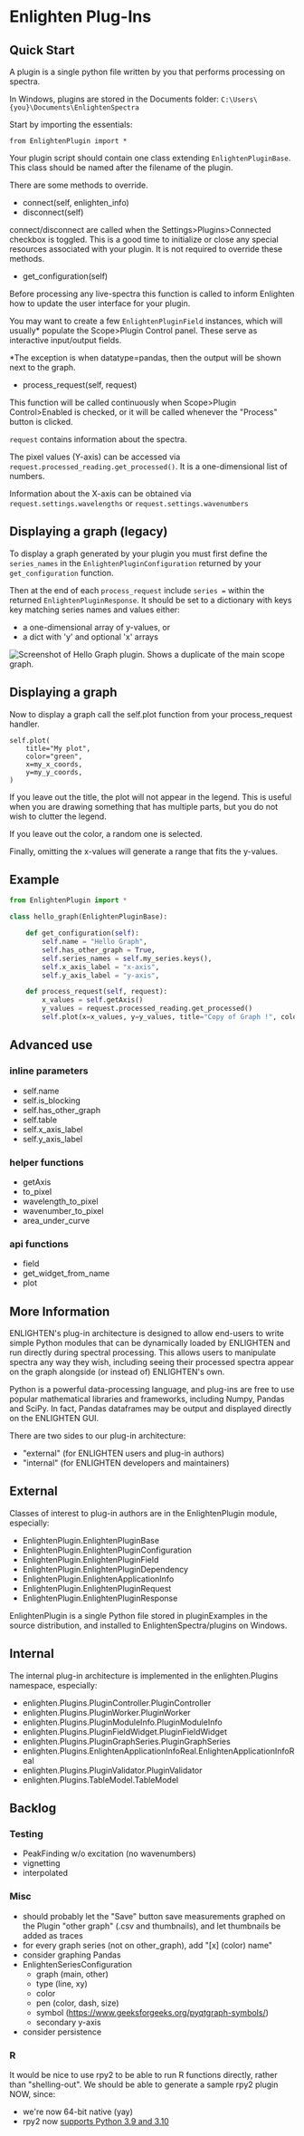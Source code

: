 # Enlighten Plug-Ins

## Quick Start

A plugin is a single python file written by you that performs processing on spectra.

In Windows, plugins are stored in the Documents folder: `C:\Users\{you}\Documents\EnlightenSpectra`

Start by importing the essentials:

    from EnlightenPlugin import *

Your plugin script should contain one class extending `EnlightenPluginBase`. This class should be named after the filename of the plugin.

There are some methods to override.

- connect(self, enlighten_info)
- disconnect(self)

connect/disconnect are called when the Settings>Plugins>Connected checkbox is toggled. This is a good time to initialize or close any special resources associated with your plugin. It is not required to override these methods.

- get_configuration(self)

Before processing any live-spectra this function is called to inform Enlighten how to update the user interface for your plugin. 

You may want to create a few `EnlightenPluginField` instances, which will usually* populate the Scope>Plugin Control panel. These serve as interactive input/output fields.

*The exception is when datatype=pandas, then the output will be shown next to the graph.

- process_request(self, request)

This function will be called continuously when Scope>Plugin Control>Enabled is checked, or it will be called whenever the "Process" button is clicked.

`request` contains information about the spectra.

The pixel values (Y-axis) can be accessed via `request.processed_reading.get_processed()`. It is a one-dimensional list of numbers.

Information about the X-axis can be obtained via `request.settings.wavelengths` or `request.settings.wavenumbers`

## Displaying a graph (legacy)

To display a graph generated by your plugin you must first define the `series_names` in the `EnlightenPluginConfiguration` returned by your `get_configuration` function.

Then at the end of each `process_request` include `series =` within the returned `EnlightenPluginResponse`. It should be set to a dictionary with keys key matching series names and values either:
- a one-dimensional array of y-values, or
- a dict with 'y' and optional 'x' arrays

![Screenshot of Hello Graph plugin. Shows a duplicate of the main scope graph.](docs/images/hello-graph-screenshot.png)

## Displaying a graph

Now to display a graph call the self.plot function from your process_request handler.

```
self.plot(
    title="My plot",
    color="green",
    x=my_x_coords,
    y=my_y_coords,
)
```

If you leave out the title, the plot will not appear in the legend.
This is useful when you are drawing something that has multiple parts, but you do not wish to clutter the legend.

If you leave out the color, a random one is selected.

Finally, omitting the x-values will generate a range that fits the y-values.

## Example

```python
from EnlightenPlugin import *

class hello_graph(EnlightenPluginBase):

    def get_configuration(self):
        self.name = "Hello Graph",
        self.has_other_graph = True,
        self.series_names = self.my_series.keys(),
        self.x_axis_label = "x-axis",
        self.y_axis_label = "y-axis",

    def process_request(self, request):
        x_values = self.getAxis()
        y_values = request.processed_reading.get_processed()
        self.plot(x=x_values, y=y_values, title="Copy of Graph !", color="teal")
```

## Advanced use

### inline parameters
- self.name
- self.is_blocking
- self.has_other_graph
- self.table
- self.x_axis_label
- self.y_axis_label

### helper functions
- getAxis
- to_pixel
- wavelength_to_pixel
- wavenumber_to_pixel
- area_under_curve

### api functions
- field
- get_widget_from_name
- plot

## More Information

ENLIGHTEN's plug-in architecture is designed to allow end-users to write simple 
Python modules that can be dynamically loaded by ENLIGHTEN and run directly 
during spectral processing.  This allows users to manipulate spectra any way they
wish, including seeing their processed spectra appear on the graph alongside (or
instead of) ENLIGHTEN's own.

Python is a powerful data-processing language, and plug-ins are free to use 
popular mathematical libraries and frameworks, including Numpy, Pandas and SciPy.
In fact, Pandas dataframes may be output and displayed directly on the ENLIGHTEN
GUI.

There are two sides to our plug-in architecture:

- "external" (for ENLIGHTEN users and plug-in authors)
- "internal" (for ENLIGHTEN developers and maintainers)

## External

Classes of interest to plug-in authors are in the EnlightenPlugin module, 
especially:

- EnlightenPlugin.EnlightenPluginBase
- EnlightenPlugin.EnlightenPluginConfiguration
- EnlightenPlugin.EnlightenPluginField
- EnlightenPlugin.EnlightenPluginDependency
- EnlightenPlugin.EnlightenApplicationInfo
- EnlightenPlugin.EnlightenPluginRequest
- EnlightenPlugin.EnlightenPluginResponse

EnlightenPlugin is a single Python file stored in pluginExamples in the source 
distribution, and installed to EnlightenSpectra/plugins on Windows.

## Internal

The internal plug-in architecture is implemented in the enlighten.Plugins 
namespace, especially:

- enlighten.Plugins.PluginController.PluginController
- enlighten.Plugins.PluginWorker.PluginWorker
- enlighten.Plugins.PluginModuleInfo.PluginModuleInfo
- enlighten.Plugins.PluginFieldWidget.PluginFieldWidget
- enlighten.Plugins.PluginGraphSeries.PluginGraphSeries
- enlighten.Plugins.EnlightenApplicationInfoReal.EnlightenApplicationInfoReal
- enlighten.Plugins.PluginValidator.PluginValidator
- enlighten.Plugins.TableModel.TableModel

## Backlog

### Testing

- PeakFinding w/o excitation (no wavenumbers)
- vignetting
- interpolated

### Misc

- should probably let the "Save" button save measurements graphed on the Plugin 
  "other graph" (.csv and thumbnails), and let thumbnails be added as traces
- for every graph series (not on other\_graph), add "[x] (color) name"
- consider graphing Pandas
- EnlightenSeriesConfiguration
    - graph (main, other)
    - type (line, xy)
    - color
    - pen (color, dash, size)
    - symbol (https://www.geeksforgeeks.org/pyqtgraph-symbols/)
    - secondary y-axis
- consider persistence 

### R

It would be nice to use rpy2 to be able to run R functions directly, rather than
"shelling-out".  We should be able to generate a sample rpy2 plugin NOW, since:

- we're now 64-bit native (yay)
- rpy2 now [supports Python 3.9 and 3.10](https://github.com/rpy2/rpy2/pull/853)
